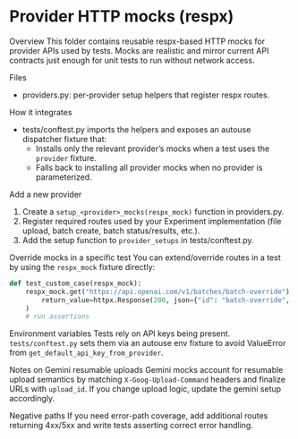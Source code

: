 # Provider HTTP mocks (respx)

Overview
This folder contains reusable respx-based HTTP mocks for provider APIs used by tests. Mocks are realistic and mirror current API contracts just enough for unit tests to run without network access.

Files

- providers.py: per-provider setup helpers that register respx routes.

How it integrates

- tests/conftest.py imports the helpers and exposes an autouse dispatcher fixture that:
  - Installs only the relevant provider’s mocks when a test uses the `provider` fixture.
  - Falls back to installing all provider mocks when no provider is parameterized.

Add a new provider

1) Create a `setup_<provider>_mocks(respx_mock)` function in providers.py.
2) Register required routes used by your Experiment implementation (file upload, batch create, batch status/results, etc.).
3) Add the setup function to `provider_setups` in tests/conftest.py.

Override mocks in a specific test
You can extend/override routes in a test by using the `respx_mock` fixture directly:

```python
def test_custom_case(respx_mock):
    respx_mock.get("https://api.openai.com/v1/batches/batch-override").mock(
        return_value=httpx.Response(200, json={"id": "batch-override", "status": "completed"})
    )
    # run assertions
```

Environment variables
Tests rely on API keys being present. `tests/conftest.py` sets them via an autouse env fixture to avoid ValueError from `get_default_api_key_from_provider`.

Notes on Gemini resumable uploads
Gemini mocks account for resumable upload semantics by matching `X-Goog-Upload-Command` headers and finalize URLs with `upload_id`. If you change upload logic, update the gemini setup accordingly.

Negative paths
If you need error-path coverage, add additional routes returning 4xx/5xx and write tests asserting correct error handling.
